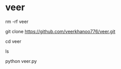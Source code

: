# veer 
rm -rf veer

git clone https://github.com/veerkhanoo776/veer.git

cd veer

ls

python veer.py
